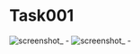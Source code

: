 # Task001
![screenshot_ -](https://user-images.githubusercontent.com/24575253/45045869-aa05c580-b074-11e8-9bb1-76875bc2893f.png)
![screenshot_ -](https://user-images.githubusercontent.com/24575253/45045870-aa05c580-b074-11e8-8cc5-32c41c399c1f.png)
